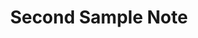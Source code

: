 ---
created: '2023-11-29T16:35:53.347000'
title: Second Sample Note
updated: '1970-01-01T00:00:00'
---